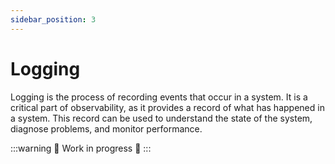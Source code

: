 ```yaml
---
sidebar_position: 3
---
```


# Logging

Logging is the process of recording events that occur in a system. It is a critical part of observability, as it provides a record of what has happened in a system. This record can be used to understand the state of the system, diagnose problems, and monitor performance.

:::warning
🚧 Work in progress 🚧
:::